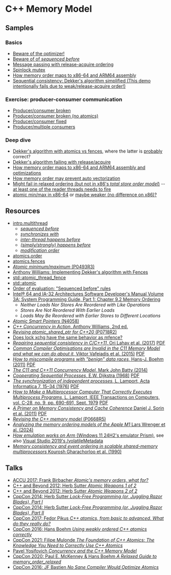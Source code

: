 # C++ Memory Model


## Samples

### Basics

* [Beware of the optimizer!](https://godbolt.org/z/rMGao4K1f)
* [Beware of of *sequenced before*](https://godbolt.org/z/698G4Kxv4)
* [Message passing with release-acquire ordering](https://godbolt.org/z/4hbK7dx7K)
* [Spinlock mutex](https://godbolt.org/z/zddsM5P3h)
* [How memory order maps to x86-64 and ARM64 assembly](https://godbolt.org/z/oTff5aY67)
* [Sequential consistency: Dekker's algorithm simplified (This demo intentionally fails due to weak/release-acquire order!)](https://godbolt.org/z/oe3svbWv1)

### Exercise: producer-consumer communication

* [Producer/consumer broken](https://godbolt.org/z/bh39zEdbM)
* [Producer/consumer broken (no atomics)](https://godbolt.org/z/6r7z8rTrv)
* [Producer/consumer fixed](https://godbolt.org/z/sEsa4h8sr)
* [Producer/multiple consumers](https://godbolt.org/z/d3oY6hh1G)

### Deep dive

* [Dekker's algorithm with atomics vs fences](https://godbolt.org/z/YP4cY6zM1), where the latter is [probably](https://godbolt.org/z/xr8E3nMGG) correct?
* [Dekker's algorithm failing with release/acquire](https://godbolt.org/z/GWY85ofE5)
* [How memory order maps to x86-64 and ARM64 assembly and optimizations](https://godbolt.org/z/drreTbhbr)
* [How memory order may prevent auto vectorization](https://godbolt.org/z/31W9P8Y36)
* [Might fail in relaxed ordering (but not in x86's *total store order model*)](https://godbolt.org/z/99xfvfjP3) -- [at least one of the reader threads needs to fire](https://godbolt.org/z/n4d8f8ca5)
* [atomic min/max in x86-64](https://godbolt.org/z/PjKjvfnGe) or [maybe weaker (no difference on x86)?](https://godbolt.org/z/r8TMzjea5)

## Resources

* [intro.multithread](https://eel.is/c++draft/intro.multithread)
	* [*sequenced before*](https://eel.is/c++draft/intro.execution#def:sequenced_before)
	* [*synchronizes with*](https://eel.is/c++draft/atomics.order)
	* [*inter-thread happens before*](https://eel.is/c++draft/intro.multithread#def:inter-thread_happens_before)
	* [*(simply/strongly) happens before*](https://eel.is/c++draft/intro.multithread#def:happens_before)
	* [*modification order*](https://eel.is/c++draft/intro.races#def:modification_order)
* [atomics.order](https://eel.is/c++draft/atomics.order)
* [atomics.fences](https://eel.is/c++draft/atomics.fences)
* [*Atomic minimum/maximum* (P0493R3)](https://www.open-std.org/jtc1/sc22/wg21/docs/papers/2021/p0493r3.pdf)
* [Anthony Williams: Implementing Dekker's algorithm with Fences](https://www.justsoftwaresolutions.co.uk/threading/implementing_dekkers_algorithm_with_fences.html)
* [std::atomic_thread_fence](https://en.cppreference.com/w/cpp/atomic/atomic_thread_fence)
* [std::atomic](https://en.cppreference.com/w/cpp/atomic/atomic)
* [Order of evaluation: "Sequenced before" rules](https://en.cppreference.com/w/cpp/language/eval_order)
* [Intel® 64 and IA-32 Architectures Software Developer's Manual Volume 3A: System Programming Guide, Part 1: Chapter 9.2 Memory Ordering](https://www.intel.com/content/www/us/en/developer/articles/technical/intel-sdm.html)
	* *Neither Loads Nor Stores Are Reordered with Like Operations*
	* *Stores Are Not Reordered With Earlier Loads*
	* *Loads May Be Reordered with Earlier Stores to Different Locations*
* [*Atomic Smart Pointers* (N4058)](https://www.open-std.org/jtc1/sc22/wg21/docs/papers/2014/n4058.pdf)
* [*C++ Concurrency in Action*, Anthony Williams, 2nd ed.](https://www.manning.com/books/c-plus-plus-concurrency-in-action-second-edition)
* [*Revising atomic_shared_ptr for C++20* (P0718R2)](https://www.manning.com/books/c-plus-plus-concurrency-in-action-second-edition)
* [Does lock xchg have the same behavior as mfence?](https://stackoverflow.com/a/50279772/75883571)
* [*Repairing sequential consistency in C/C++11*, Ori Lahav et al. (2017)](https://doi.org/10.1145/3062341.3062352) [PDF](https://plv.mpi-sws.org/scfix/paper.pdf)
* [*Common Compiler Optimisations are Invalid in the C11 Memory Model and what we can do about it*, Viktor Vafeiadis et al. (2015)](https://doi.org/10.1145/2676726.2676995) [PDF](https://people.mpi-sws.org/~viktor/papers/popl2015-c11comp.pdf)
* [*How to miscompile programs with "benign" data races*, Hans-J. Boehm (2011)](https://doi.org/10.5555/2001252.2001255) [PDF](https://www.usenix.org/legacy/events/hotpar11/tech/final_files/Boehm.pdf)
* [*The C11 and C++11 Concurrency Model*, Mark John Batty (2014)](https://www.cs.kent.ac.uk/people/staff/mjb211/docs/toc.pdf)
* [*Cooperating Sequential Processes*, E.W. Dijkstra (1968)](https://doi.org/10.1007/978-1-4757-3472-0_2) [PDF](https://pure.tue.nl/ws/files/4279816/344354178746665.pdf)
* [*The synchronization of independent processes*, L. Lamport, Acta Informatica 7, 15–34 (1976)](https://doi.org/10.1007/BF00265219) [PDF](https://lamport.azurewebsites.net/pubs/synchronization.pdf)
* [*How to Make a Multiprocessor Computer That Correctly Executes Multiprocess Programs*, L. Lamport, IEEE Transactions on Computers, vol. C-28, no. 9, pp. 690-691, Sept. 1979](https://doi.org/10.1109/TC.1979.1675439) [PDF](https://www.microsoft.com/en-us/research/uploads/prod/2016/12/How-to-Make-a-Multiprocessor-Computer-That-Correctly-Executes-Multiprocess-Programs.pdf)
* [*A Primer on Memory Consistency and Cache Coherence* Daniel J. Sorin et al. (2011)](https://doi.org/10.1007/978-3-031-01733-9) [PDF](https://course.ece.cmu.edu/~ece847c/S15/lib/exe/fetch.php?media=part2_2_sorin12.pdf)
* [*Revising the C++ memory model* (P0668R5)](https://www.open-std.org/jtc1/sc22/wg21/docs/papers/2018/p0668r5.html)
* [*Analyzing the memory ordering models of the Apple M1* Lars Wrenger et al. (2024)](https://doi.org/10.1016/j.sysarc.2024.103102)
* [*How emulation works on Arm* (Windows 11 24H2's emulator Prism)](https://learn.microsoft.com/en-us/windows/arm/apps-on-arm-x86-emulation), see also [Visual Studio 2019's /volatileMetadata](https://learn.microsoft.com/en-us/cpp/build/reference/volatile?view=msvc-170)
* [*Memory consistency and event ordering in scalable shared-memory multiprocessors* Kourosh Gharachorloo et al. (1990)](https://doi.org/10.1145/325096.325102)

## Talks

* [ACCU 2017: Frank Birbacher *Atomic's memory orders, what for?*](https://youtu.be/A_vAG6LIHwQ)
* [C++ and Beyond 2012: Herb Sutter  *Atomic Weapons 1 of 2*](https://youtu.be/A8eCGOqgvH4)
* [C++ and Beyond 2012: Herb Sutter  *Atomic Weapons 2 of 2*](https://youtu.be/KeLBd2EJLOU)
* [CppCon 2014: Herb Sutter *Lock-Free Programming (or, Juggling Razor Blades), Part I*](https://youtu.be/c1gO9aB9nbs)
* [CppCon 2014: Herb Sutter *Lock-Free Programming (or, Juggling Razor Blades), Part II*](https://youtu.be/CmxkPChOcvw)
* [CppCon 2017: Fedor Pikus *C++ atomics, from basic to advanced. What do they really do?*](https://youtu.be/ZQFzMfHIxng)
* [CppCon 2016: Hans Boehm *Using weakly ordered C++ atomics correctly*](https://youtu.be/M15UKpNlpeM)
* [CppCon 2021: Filipe Mulonde *The Foundation of C++ Atomics: The Knowledge You Need to Correctly Use C++ Atomics*](https://youtu.be/BfEnMRWLjgQ)
* [Pavel Yosifovich *Concurrency and the C++ Memory Model*](https://youtu.be/NZ_ncor_Lj0)
* [CppCon 2020: Paul E. McKenney & Hans Boehm *A Relaxed Guide to memory_order_relaxed*](https://youtu.be/cWkUqK71DZ0)
* [CppCon 2016: JF Bastien *No Sane Compiler Would Optimize Atomics*](https://youtu.be/IB57wIf9W1k)
